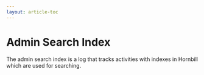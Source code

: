 ```yaml
---
layout: article-toc
---
```

# Admin Search Index
The admin search index is a log that tracks activities with indexes in Hornbill which are used for searching.